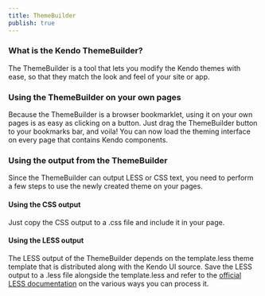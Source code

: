 ```yaml
---
title: ThemeBuilder
publish: true
---
```


### What is the Kendo ThemeBuilder?

The ThemeBuilder is a tool that lets you modify the Kendo themes with ease, so that they match the look and feel of your site or app.

### Using the ThemeBuilder on your own pages

Because the ThemeBuilder is a browser bookmarklet, using it on your own pages is as easy as clicking on a button. Just drag the ThemeBuilder button to your bookmarks bar, and voila! You can now load the theming interface on every page that contains Kendo components.

### Using the output from the ThemeBuilder

Since the ThemeBuilder can output LESS or CSS text, you need to perform a few steps to use the newly created theme on your pages.

#### Using the CSS output

Just copy the CSS output to a .css file and include it in your page.

#### Using the LESS output

The LESS output of the ThemeBuilder depends on the template.less theme template that is distributed along with the Kendo UI source. Save the LESS output to a .less file alongside the template.less and refer to the [official LESS documentation](http://lesscss.org/#-client-side-usage) on the various ways you can process it.